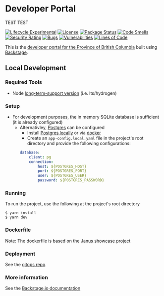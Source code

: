 # Developer Portal

TEST TEST

[![Lifecycle:Experimental](https://img.shields.io/badge/Lifecycle-Experimental-339999)](https://github.com/bcgov/repomountie/blob/master/doc/lifecycle-badges.md)
[![License](https://img.shields.io/badge/License-Apache%202.0-blue.svg)](LICENSE)
[![Package Status](https://github.com/bcgov/developer-portal/actions/workflows/build-and-deploy.yaml/badge.svg)](https://github.com/bcgov/developer-portal/actions/workflows/build-and-deploy.yaml)
[![Code Smells](https://sonarcloud.io/api/project_badges/measure?project=bcgov_developer-portal&metric=code_smells)](https://sonarcloud.io/summary/new_code?id=bcgov_developer-portal)
[![Security Rating](https://sonarcloud.io/api/project_badges/measure?project=bcgov_developer-portal&metric=security_rating)](https://sonarcloud.io/summary/new_code?id=bcgov_developer-portal)
[![Bugs](https://sonarcloud.io/api/project_badges/measure?project=bcgov_developer-portal&metric=bugs)](https://sonarcloud.io/summary/new_code?id=bcgov_developer-portal)
[![Vulnerabilities](https://sonarcloud.io/api/project_badges/measure?project=bcgov_developer-portal&metric=vulnerabilities)](https://sonarcloud.io/summary/new_code?id=bcgov_developer-portal)
[![Lines of Code](https://sonarcloud.io/api/project_badges/measure?project=bcgov_developer-portal&metric=ncloc)](https://sonarcloud.io/summary/new_code?id=bcgov_developer-portal)

This is the [developer portal for the Province of British Columbia](https://developer.gov.bc.ca) built using [Backstage](https://backstage.io). 

## Local Development

### Required Tools
* Node [long-term-support version](https://nodejs.dev/en/about/releases/) (i.e. lts/hydrogen)

### Setup
* For development purposes, the in memory SQLite database is sufficient (it is already configured)
    * Alternativley, [Postgres](https://www.postgresql.org) can be configured 
        * Install [Postgres locally](https://www.postgresql.org/download/) or via [docker](https://hub.docker.com/_/postgres)
        * Create an `app-config.local.yaml` file in the project's root directory and provide the following configurations:
        ```yaml
        database:
            client: pg
            connection:
                host: ${POSTGRES_HOST}
                port: ${POSTGRES_PORT}
                user: ${POSTGRES_USER}
                password: ${POSTGRES_PASSWORD}
        ```

### Running
To run the project, use the following at the project's root directory
```
$ yarn install
$ yarn dev
```
### Dockerfile 
Note: The dockerfile is based on the [Janus showcase project](https://github.com/janus-idp/backstage-showcase/)


### Deployment 
See the [gitops repo](https://github.com/bcgov-c/tenant-gitops-f5ff48).

### More information
See the [Backstage.io documentation](https://backstage.io/docs/getting-started/)
